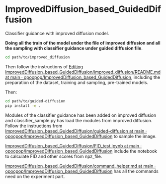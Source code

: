 # ImprovedDiffusion_based_GuidedDiffusion
Classifier guidance with improved diffusion model.

**Doing all the train of the model under the file of improved diffusion and all the sampling with classifier guidance under guided diffusion file**.

```bash
cd path/to/improved_diffusion
```

Then follow the instructions of [Editing ImprovedDiffusion_based_GuidedDiffusion/improved_diffusion/README.md at main · opoopop/ImprovedDiffusion_based_GuidedDiffusion](https://github.com/opoopop/ImprovedDiffusion_based_GuidedDiffusion/edit/main/improved_diffusion/README.md), including the preparation of the dataset, training and sampling, pre-trained models.

Then:

```bash
cd path/to/guided-diffusion
pip install -e .
```


Modules of the classifier guidance has been  added on improved diffusion and classifier_sample.py  has load the modules from improved diffusion. Follow the instructions from [ImprovedDiffusion_based_GuidedDiffusion/guided-diffusion at main · opoopop/ImprovedDiffusion_based_GuidedDiffusion](https://github.com/opoopop/ImprovedDiffusion_based_GuidedDiffusion/tree/main/guided-diffusion) to sample the image. 



[ImprovedDiffusion_based_GuidedDiffusion/FID_test.ipynb at main · opoopop/ImprovedDiffusion_based_GuidedDiffusion](https://github.com/opoopop/ImprovedDiffusion_based_GuidedDiffusion/blob/main/FID_test.ipynb) include the notebook to calculate FID and other scores from npz_file.



[ImprovedDiffusion_based_GuidedDiffusion/command_helper.md at main · opoopop/ImprovedDiffusion_based_GuidedDiffusion](https://github.com/opoopop/ImprovedDiffusion_based_GuidedDiffusion/blob/main/command_helper.md) has all the commands need on the experiment part.

